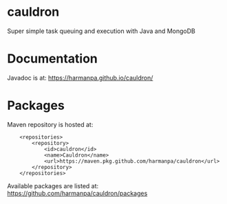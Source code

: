 # cauldron
Super simple task queuing and execution with Java and MongoDB

# Documentation

Javadoc is at: https://harmanpa.github.io/cauldron/

# Packages

Maven repository is hosted at:
```
    <repositories>
        <repository>
            <id>cauldron</id>
            <name>Cauldron</name>
            <url>https://maven.pkg.github.com/harmanpa/cauldron</url>
        </repository>
    </repositories>
```

Available packages are listed at: https://github.com/harmanpa/cauldron/packages
